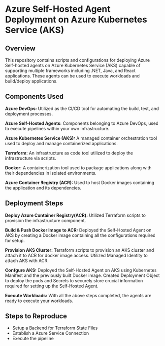 # Azure Self-Hosted Agent Deployment on Azure Kubernetes Service (AKS)

## Overview
This repository contains scripts and configurations for deploying Azure Self-hosted agents on Azure Kubernetes Service (AKS) capable of supporting multiple frameworks including .NET, Java, and React applications. These agents can be used to execute workloads and build/deploy applications.

## Components Used

**Azure DevOps:** Utilized as the CI/CD tool for automating the build, test, and deployment processes.

**Azure Self-Hosted Agents:** Components belonging to Azure DevOps, used to execute pipelines within your own infrastructure.

**Azure Kubernetes Service (AKS):** A managed container orchestration tool used to deploy and manage containerized applications.

**Terraform:** An infrastructure as code tool utilized to deploy the infrastructure via scripts.

**Docker:** A containerization tool used to package applications along with their dependencies in isolated environments.

**Azure Container Registry (ACR):** Used to host Docker images containing the application and its dependencies.


## Deployment Steps

**Deploy Azure Container Registry(ACR):** Utilized Terraform scripts to provision the infrastructure component.

**Build & Push Docker Image to ACR:** Deployed the Self-Hosted Agent on AKS by creating a Docker image containing all the configurations required for setup.

**Provision AKS Cluster:** Terraform scripts to provision an AKS cluster and attach it to ACR for docker image access. Utilized Managed Identity to attach AKS with ACR.

**Confgure AKS:** Deployed the Self-Hosted Agent on AKS using Kubernetes Manifest and the previously built Docker image. Created Deployment Object to deploy the pods and Secrets to securely store crucial information required for setting up the Self-Hosted Agent.

**Execute Workloads:** With all the above steps completed, the agents are ready to execute your workloads.



## Steps to Reproduce
- Setup a Backend for Terraform State Files
- Establish a Azure Service Connection
- Execute the pipeline